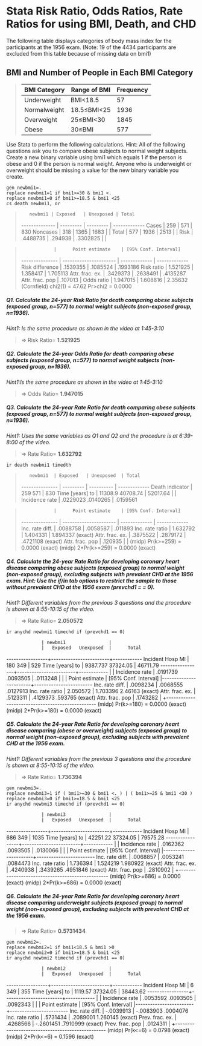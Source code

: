 # Stata Risk Ratio, Odds Ratios, Rate Ratios for using BMI, Death, and CHD
The following table displays categories of body mass index for the participants at the 1956 exam. (Note: 19 of the 4434 participants are excluded from this table because of missing data on bmi1)

## BMI and Number of People in Each BMI Category
>  BMI Category  | Range of BMI  | Frequency
>  ------------- | ------------- | -------------
>  Underweight   | BMI<18.5      | 57
>  Normalweight  | 18.5≤BMI<25   | 1936
>  Overweight    | 25≤BMI<30     | 1845
>  Obese         | 30≤BMI        | 577

Use Stata to perform the following calculations. Hint: All of the following questions ask you to compare obese subjects to normal weight subjects. Create a new binary variable using bmi1 which equals 1 if the person is obese and 0 if the person is normal weight. Anyone who is underweight or overweight should be missing a value for the new binary variable you create.

	gen newbmi1=.
	replace newbmi1=1 if bmi1>=30 & bmi1 <. 
	replace newbmi1=0 if bmi1>=18.5 & bmi1 <25
	cs death newbmi1, or


>        newbmi1 | Exposed   | Unexposed | Total
> -------------- | --------- | --------- | ------------- 
>          Cases |     259   |       571 | 830
>       Noncases |     318   |      1365 | 1683
>                |                       | 
>          Total |     577   |      1936 | 2513
>                |                       | 
>           Risk |  .4488735 |  .294938  | .3302825
>                |                       | 

>                 |      Point estimate    | [95% Conf. Interval]      
> --------------- | ---------------------- | ------------- | -------------
> Risk difference |         .1539355       |    .1085524   | .1993186 
>      Risk ratio |         1.521925       |    1.358417   | 1.705113 
> Attr. frac. ex. |         .3429373       |    .2638491   | .4135287 
> Attr. frac. pop |          .107013       |
>      Odds ratio |         1.947015       |    1.608816   | 2.35632 (Cornfield)
>                               chi2(1) =    47.62  Pr>chi2 = 0.0000


##### Q1. Calculate the 24-year Risk Ratio for death comparing obese subjects (exposed group, n=577) to normal weight subjects (non-exposed group, n=1936). #####
*Hint1: Is the same procedure as shown in the video at 1:45-3:10*

>	=> Risk Ratio= **1.521925**


##### Q2. Calculate the 24-year Odds Ratio for death comparing obese subjects (exposed group, n=577) to normal weight subjects (non-exposed group, n=1936). #####
*Hint1:Is the same procedure as shown in the video at 1:45-3:10*

>	=> Odds Ratio= **1.947015**


##### Q3. Calculate the 24-year Rate Ratio for death comparing obese subjects (exposed group, n=577) to normal weight subjects (non-exposed group, n=1936). #####
*Hint1: Uses the same variables as Q1 and Q2 and the procedure is at 6:39-8:00 of the video.*

>	=> Rate Ratio= **1.632792**

	ir death newbmi1 timedth

>        newbmi1  | Exposed   | Unexposed  | Total
> --------------- | --------- | ---------- | ------------- 
> Death indicator |       259         571  |        830
> Time [years] to |   11308.9    40708.74  |   52017.64
>                 |                        | 
>  Incidence rate |  .0229023    .0140265  |   .0159561

>                 |      Point estimate    | [95% Conf. Interval]      
> --------------- | ---------------------- | ------------- | -------------
> Inc. rate diff. |         .0088758       |    .0058587   | .011893 
> Inc. rate ratio |         1.632792       |    1.404331   | 1.894337 (exact)
> Attr. frac. ex. |         .3875522       |    .2879172   | .4721108 (exact)
> Attr. frac. pop |          .120935       |               |
>                     (midp)   Pr(k>=259) =                   0.0000 (exact)
>                     (midp) 2*Pr(k>=259) =                   0.0000 (exact)


##### Q4. Calculate the 24-year Rate Ratio for developing coronary heart disease comparing obese subjects (exposed group) to normal weight (non-exposed group), excluding subjects with prevalent CHD at the 1956 exam. Hint: Use the if/in tab options to restrict the sample to those without prevalent CHD at the 1956 exam (prevchd1 = = 0). #####
*Hint1: Different variables from the previous 3 questions and the procedure is shown at 8:55-10:15 of the video.*

>	=> Rate Ratio= **2.050572**

	ir anychd newbmi1 timechd if (prevchd1 == 0) 

                 | newbmi1                |
                 |   Exposed   Unexposed  |      Total
-----------------+------------------------+------------
Incident Hosp MI |       180         349  |        529
Time [years] to  |  9387.737    37324.05  |   46711.79
-----------------+------------------------+------------
                 |                        |
  Incidence rate |  .0191739    .0093505  |   .0113248
                 |                        |
                 |      Point estimate    |    [95% Conf. Interval]
                 |------------------------+------------------------
 Inc. rate diff. |         .0098234       |    .0068555    .0127913 
 Inc. rate ratio |         2.050572       |    1.703396     2.46163 (exact)
 Attr. frac. ex. |         .5123311       |    .4129373     .593765 (exact)
 Attr. frac. pop |         .1743282       |
                 +-------------------------------------------------
                     (midp)   Pr(k>=180) =                   0.0000 (exact)
                     (midp) 2*Pr(k>=180) =                   0.0000 (exact)



##### Q5. Calculate the 24-year Rate Ratio for developing coronary heart disease comparing (obese or overweight) subjects (exposed group) to normal weight (non-exposed group), excluding subjects with prevalent CHD at the 1956 exam. #####
*Hint1: Different variables from the previous 3 questions and the procedure is shown at 8:55-10:15 of the video.*

>	=> Rate Ratio= **1.736394**  

	gen newbmi3=.
	replace newbmi3=1 if ( bmi1>=30 & bmi1 <. ) | ( bmi1>=25 & bmi1 <30 )
	replace newbmi3=0 if bmi1>=18.5 & bmi1 <25
	ir anychd newbmi3 timechd if (prevchd1 == 0) 

                 | newbmi3                |
                 |   Exposed   Unexposed  |      Total
-----------------+------------------------+------------
Incident Hosp MI |       686         349  |       1035
Time [years] to  |  42251.22    37324.05  |   79575.28
-----------------+------------------------+------------
                 |                        |
  Incidence rate |  .0162362    .0093505  |   .0130066
                 |                        |
                 |      Point estimate    |    [95% Conf. Interval]
                 |------------------------+------------------------
 Inc. rate diff. |         .0068857       |    .0053241    .0084473 
 Inc. rate ratio |         1.736394       |    1.524219    1.980922 (exact)
 Attr. frac. ex. |         .4240938       |    .3439265    .4951846 (exact)
 Attr. frac. pop |         .2810902       |
                 +-------------------------------------------------
                     (midp)   Pr(k>=686) =                   0.0000 (exact)
                     (midp) 2*Pr(k>=686) =                   0.0000 (exact)


##### Q6. Calculate the 24-year Rate Ratio for developing coronary heart disease comparing underweight subjects (exposed group) to normal weight (non-exposed group), excluding subjects with prevalent CHD at the 1956 exam. #####

>	=> Rate Ratio= **0.5731434**

	gen newbmi2=.
	replace newbmi2=1 if bmi1<18.5 & bmi1 >0
	replace newbmi2=0 if bmi1>=18.5 & bmi1 <25
	ir anychd newbmi2 timechd if (prevchd1 == 0) 

                 | newbmi2                |
                 |   Exposed   Unexposed  |      Total
-----------------+------------------------+------------
Incident Hosp MI |         6         349  |        355
Time [years] to  |   1119.57    37324.05  |   38443.62
-----------------+------------------------+------------
                 |                        |
  Incidence rate |  .0053592    .0093505  |   .0092343
                 |                        |
                 |      Point estimate    |    [95% Conf. Interval]
                 |------------------------+------------------------
 Inc. rate diff. |        -.0039913       |   -.0083903    .0004076 
 Inc. rate ratio |         .5731434       |    .2089001    1.260145 (exact)
 Prev. frac. ex. |         .4268566       |   -.2601451    .7910999 (exact)
 Prev. frac. pop |         .0124311       |
                 +-------------------------------------------------
                     (midp)   Pr(k<=6) =                     0.0798 (exact)
                     (midp) 2*Pr(k<=6) =                     0.1596 (exact)



